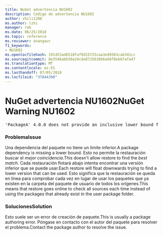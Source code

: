 ```yaml
---
title: NuGet advertencia NU1602
description: Código de advertencia NU1602
author: zhili1208
ms.author: lzhi
manager: rob
ms.date: 06/25/2018
ms.topic: reference
ms.reviewer: anangaur
f1_keywords:
- NU1602
ms.openlocfilehash: 191453ad6518faf9d15f33caa3ed9363cab341cc
ms.sourcegitcommit: 8e3546ab630a24cde8725610b6a68f8eb87afa47
ms.translationtype: MT
ms.contentlocale: es-ES
ms.lasthandoff: 07/05/2018
ms.locfileid: "37844398"
---
```

# <a name="nuget-warning-nu1602"></a><span data-ttu-id="4d7c2-103">NuGet advertencia NU1602</span><span class="sxs-lookup"><span data-stu-id="4d7c2-103">NuGet Warning NU1602</span></span>

<pre>'PackageA' 4.0.0 does not provide an inclusive lower bound for dependency 'PackageB' (> 3.5.0). An approximate best match of 3.6.0 was resolved.</pre>

### <a name="issue"></a><span data-ttu-id="4d7c2-104">Problema</span><span class="sxs-lookup"><span data-stu-id="4d7c2-104">Issue</span></span>
<span data-ttu-id="4d7c2-105">Una dependencia del paquete no tiene un límite inferior.</span><span class="sxs-lookup"><span data-stu-id="4d7c2-105">A package dependency is missing a lower bound.</span></span> <span data-ttu-id="4d7c2-106">Esto no permite la restauración buscar el *mejor coincidencia*.</span><span class="sxs-lookup"><span data-stu-id="4d7c2-106">This doesn't allow restore to find the *best match*.</span></span> <span data-ttu-id="4d7c2-107">Cada restauración flotará abajo intenta encontrar una versión inferior que se puede usar.</span><span class="sxs-lookup"><span data-stu-id="4d7c2-107">Each restore will float downwards trying to find a lower version that can be used.</span></span> <span data-ttu-id="4d7c2-108">Esto significa que la restauración se queda en línea para comprobar cada vez en lugar de usar los paquetes que ya existen en la carpeta del paquete de usuario de todos los orígenes.</span><span class="sxs-lookup"><span data-stu-id="4d7c2-108">This means that restore goes online to check all sources each time instead of using the packages that already exist in the user package folder.</span></span>

### <a name="solution"></a><span data-ttu-id="4d7c2-109">Soluciones</span><span class="sxs-lookup"><span data-stu-id="4d7c2-109">Solution</span></span>
<span data-ttu-id="4d7c2-110">Esto suele ser un error de creación de paquete.</span><span class="sxs-lookup"><span data-stu-id="4d7c2-110">This is usually a package authoring error.</span></span> <span data-ttu-id="4d7c2-111">Póngase en contacto con el autor del paquete para resolver el problema.</span><span class="sxs-lookup"><span data-stu-id="4d7c2-111">Contact the package author to resolve the issue.</span></span>